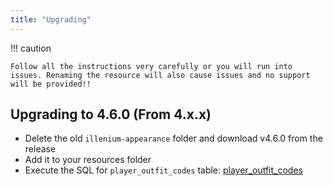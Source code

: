 ```yaml
---
title: "Upgrading"
---
```


!!! caution

    Follow all the instructions very carefully or you will run into issues. Renaming the resource will also cause issues and no support will be provided!!


## Upgrading to 4.6.0 (From 4.x.x)

- Delete the old `illenium-appearance` folder and download v4.6.0 from the release
- Add it to your resources folder
- Execute the SQL for `player_outfit_codes` table: [player_outfit_codes](https://github.com/iLLeniumStudios/illenium-appearance/blob/main/sql/player_outfit_codes.sql)
